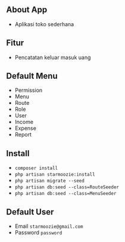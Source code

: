 ## About App

- Aplikasi toko sederhana

## Fitur
- Pencatatan keluar masuk uang

## Default Menu
- Permission
- Menu
- Route
- Role
- User
- Income
- Expense
- Report

## Install
- `composer install`
- `php artisan starmoozie:install`
- `php artisan migrate --seed`
- `php artisan db:seed --class=RouteSeeder`
- `php artisan db:seed --class=MenuSeeder`

## Default User
- Email `starmoozie@gmail.com`
- Password `password`
